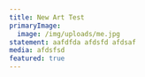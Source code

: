 ```yaml
---
title: New Art Test
primaryImage:
  image: /img/uploads/me.jpg
statement: aafdfda afdsfd afdsaf
media: afdsfsd
featured: true
---
```


